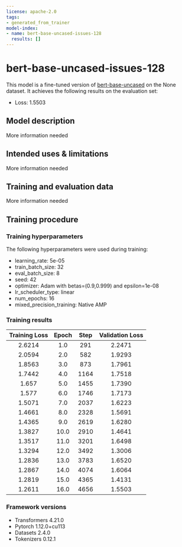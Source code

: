 ```yaml
---
license: apache-2.0
tags:
- generated_from_trainer
model-index:
- name: bert-base-uncased-issues-128
  results: []
---
```


<!-- This model card has been generated automatically according to the information the Trainer had access to. You
should probably proofread and complete it, then remove this comment. -->

# bert-base-uncased-issues-128

This model is a fine-tuned version of [bert-base-uncased](https://huggingface.co/bert-base-uncased) on the None dataset.
It achieves the following results on the evaluation set:
- Loss: 1.5503

## Model description

More information needed

## Intended uses & limitations

More information needed

## Training and evaluation data

More information needed

## Training procedure

### Training hyperparameters

The following hyperparameters were used during training:
- learning_rate: 5e-05
- train_batch_size: 32
- eval_batch_size: 8
- seed: 42
- optimizer: Adam with betas=(0.9,0.999) and epsilon=1e-08
- lr_scheduler_type: linear
- num_epochs: 16
- mixed_precision_training: Native AMP

### Training results

| Training Loss | Epoch | Step | Validation Loss |
|:-------------:|:-----:|:----:|:---------------:|
| 2.6214        | 1.0   | 291  | 2.2471          |
| 2.0594        | 2.0   | 582  | 1.9293          |
| 1.8563        | 3.0   | 873  | 1.7961          |
| 1.7442        | 4.0   | 1164 | 1.7518          |
| 1.657         | 5.0   | 1455 | 1.7390          |
| 1.577         | 6.0   | 1746 | 1.7173          |
| 1.5071        | 7.0   | 2037 | 1.6223          |
| 1.4661        | 8.0   | 2328 | 1.5691          |
| 1.4365        | 9.0   | 2619 | 1.6280          |
| 1.3827        | 10.0  | 2910 | 1.4641          |
| 1.3517        | 11.0  | 3201 | 1.6498          |
| 1.3294        | 12.0  | 3492 | 1.3006          |
| 1.2836        | 13.0  | 3783 | 1.6520          |
| 1.2867        | 14.0  | 4074 | 1.6064          |
| 1.2819        | 15.0  | 4365 | 1.4131          |
| 1.2611        | 16.0  | 4656 | 1.5503          |


### Framework versions

- Transformers 4.21.0
- Pytorch 1.12.0+cu113
- Datasets 2.4.0
- Tokenizers 0.12.1
